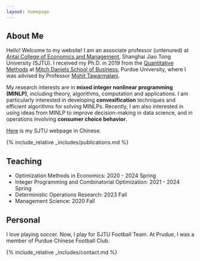 ```yaml
---
layout: homepage
---
```


## About Me

Hello! Welcome to my website! I am an associate professor (untenured) at [Antai College of Economics and Management](https://www.acem.sjtu.edu.cn/en/), Shanghai Jiao Tong University (SJTU). I received my Ph.D. in 2019 from the [Quantitative Methods](https://business.purdue.edu/academics/quantitative-methods/) at [Mitch Daniels School of Business](https://business.purdue.edu/), Purdue University, where I was advised by Professor [Mohit Tawarmalani](https://web.ics.purdue.edu/~mtawarma/). 

My research interests are in <b>mixed integer nonlinear programming (MINLP)</b>, including theory, algorithms, computation and applications. I am particularly interested in developing <b>convexification</b> techniques and efficient algorithms for solving MINLPs. Recently, I am also interested in using ideas from MINLP to improve decision-making in data science, and in operations involving <b>consumer choice behavior</b>.


[Here](https://www.acem.sjtu.edu.cn/faculty/hetaotao.html#container) is my SJTU webpage in Chinese.


 <!-- Recently, I am also interested in using ideas from MINLP to solve operations problems involving <b>consumer choice behavior</b>, and to improve decision-making under <b>uncertainty</b>. -->

<!-- Recently, I am also interested in using ideas from MINLP to improve decision-making in  operations problems involving <b>consumer choice behavior</b>.  -->

<!-- ## Research Interests

- **Computer Vision:** image recognition, image generation, video captioning
- **Machine Learning:** meta-learning, incremental learning, transfer learning -->

<!-- ## News

- **[Feb. 2020]** Our paper about incremental learning is accepted to CVPR 2020.
- **[Feb. 2020]** We will host the ACM Multimedia Asia 2020 conference in Singapore!
- **[Sept. 2019]** Our paper about few-shot learning is accepted to NeurIPS 2019.
- **[Mar. 2019]** Our paper about few-shot learning is accepted to CVPR 2019. -->

{% include_relative _includes/publications.md %}

<!-- {% include_relative _includes/services.md %} -->

## Teaching 
<!-- At SJTU, I teach optimization courses with students from different majors. I enjoy understanding ideas in other areas through the lens of optimization.    -->
- Optimization Methods in Economics: 2020 - 2024 Spring
- Integer Programming and Combinatorial Optimization: 2021 - 2024 Spring
- Deterministic Operations Research: 2023 Fall
- Management Science: 2020 Fall


## Personal
I love playing soccer. Now, I play for SJTU Football Team. At Prudue, I was a member of Purdue Chinese Football Club. 



{% include_relative _includes/contact.md %}
 <div style="width:100px; pointer-events: none;">
<script type='text/javascript' id='clustrmaps' src='//cdn.clustrmaps.com/map_v2.js?cl=043361&w=153&t=n&d=Kyj0HBk08sh_2Rt2Pl019WFBS_n1HdJu5CvjRREYVHM&co=ffffff&cmo=3eb7f0&ct=043361'></script>
</div>
